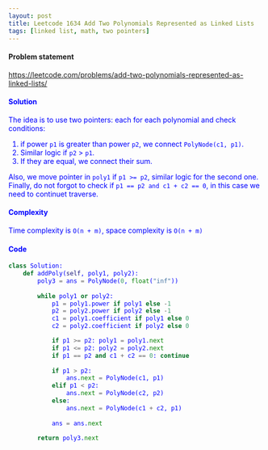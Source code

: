 ```yaml
---
layout: post
title: Leetcode 1634 Add Two Polynomials Represented as Linked Lists
tags: [linked list, math, two pointers]
---
```


#### Problem statement

<a href="https://leetcode.com/problems/add-two-polynomials-represented-as-linked-lists/"> <font color = blue>https://leetcode.com/problems/add-two-polynomials-represented-as-linked-lists/

#### Solution
The idea is to use two pointers: each for each polynomial and check conditions:
1. if power `p1` is greater than power `p2`, we connect `PolyNode(c1, p1)`.
2. Similar logic if `p2` > `p1`.
3. If they are equal, we connect their sum.

Also, we move pointer in `poly1` if `p1 >= p2`, similar logic for the second one.
Finally, do not forgot to check if `p1 == p2 and c1 + c2 == 0`, in this case we need to continuet traverse.

#### Complexity
Time complexity is `O(n + m)`, space complexity is `O(n + m)`

#### Code
```python
class Solution:
    def addPoly(self, poly1, poly2):
        poly3 = ans = PolyNode(0, float("inf"))
        
        while poly1 or poly2:
            p1 = poly1.power if poly1 else -1
            p2 = poly2.power if poly2 else -1
            c1 = poly1.coefficient if poly1 else 0
            c2 = poly2.coefficient if poly2 else 0

            if p1 >= p2: poly1 = poly1.next
            if p1 <= p2: poly2 = poly2.next
            if p1 == p2 and c1 + c2 == 0: continue
                
            if p1 > p2:
                ans.next = PolyNode(c1, p1)
            elif p1 < p2:
                ans.next = PolyNode(c2, p2)
            else:
                ans.next = PolyNode(c1 + c2, p1)
           
            ans = ans.next
            
        return poly3.next
```


